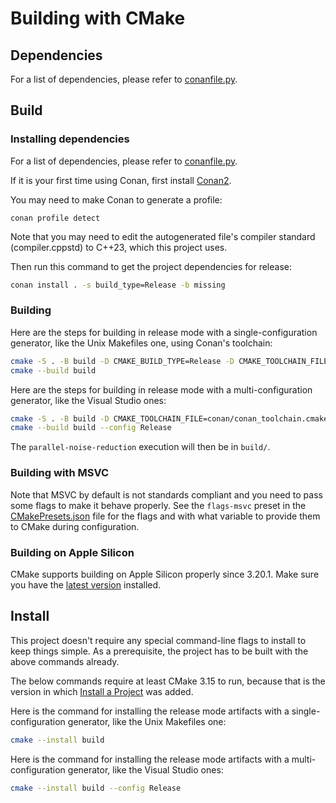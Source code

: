 # Building with CMake

## Dependencies

For a list of dependencies, please refer to [conanfile.py](conanfile.py).

## Build

### Installing dependencies 
For a list of dependencies, please refer to [conanfile.py](conanfile.py).

If it is your first time using Conan, first install [Conan2](https://docs.conan.io/2/installation.html).

You may need to make Conan to generate a profile:
```
conan profile detect
```

Note that you may need to edit the autogenerated file's compiler standard (compiler.cppstd) to C++23, which this project uses.

Then run this command to get the project dependencies for release:
```sh
conan install . -s build_type=Release -b missing
```

### Building
Here are the steps for building in release mode with a single-configuration
generator, like the Unix Makefiles one, using Conan's toolchain:

```sh
cmake -S . -B build -D CMAKE_BUILD_TYPE=Release -D CMAKE_TOOLCHAIN_FILE=conan/conan_toolchain.cmake
cmake --build build
```

Here are the steps for building in release mode with a multi-configuration
generator, like the Visual Studio ones:

```sh
cmake -S . -B build -D CMAKE_TOOLCHAIN_FILE=conan/conan_toolchain.cmake
cmake --build build --config Release
```

The `parallel-noise-reduction` execution will then be in `build/`.

### Building with MSVC

Note that MSVC by default is not standards compliant and you need to pass some
flags to make it behave properly. See the `flags-msvc` preset in the
[CMakePresets.json](CMakePresets.json) file for the flags and with what
variable to provide them to CMake during configuration.

### Building on Apple Silicon

CMake supports building on Apple Silicon properly since 3.20.1. Make sure you
have the [latest version][1] installed.

## Install

This project doesn't require any special command-line flags to install to keep
things simple. As a prerequisite, the project has to be built with the above
commands already.

The below commands require at least CMake 3.15 to run, because that is the
version in which [Install a Project][2] was added.

Here is the command for installing the release mode artifacts with a
single-configuration generator, like the Unix Makefiles one:

```sh
cmake --install build
```

Here is the command for installing the release mode artifacts with a
multi-configuration generator, like the Visual Studio ones:

```sh
cmake --install build --config Release
```

[1]: https://cmake.org/download/
[2]: https://cmake.org/cmake/help/latest/manual/cmake.1.html#install-a-project
